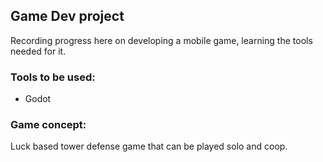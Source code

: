 ## Game Dev project

Recording progress here on developing a mobile game, learning the tools needed for it.

### Tools to be used:
- Godot

### Game concept:
Luck based tower defense game that can be played solo and coop.
